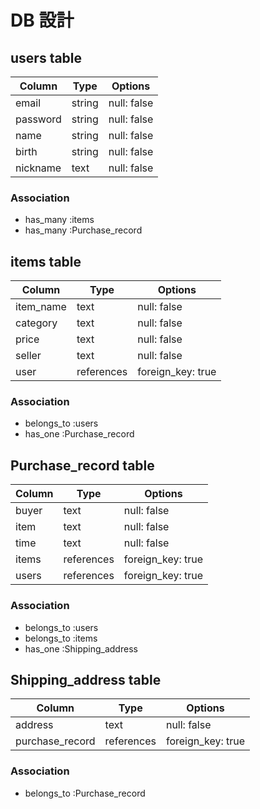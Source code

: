 # DB 設計

## users table

| Column             | Type                | Options                 |
|--------------------|---------------------|-------------------------|
| email              | string              | null: false             |
| password           | string              | null: false             |
| name               | string              | null: false             |
| birth              | string              | null: false             |
| nickname           | text                | null: false             |

### Association

* has_many :items
* has_many :Purchase_record

## items table

| Column                              | Type       | Options           |
|-------------------------------------|------------|-------------------|
| item_name                           | text       | null: false       |
| category                            | text       | null: false       |
| price                               | text       | null: false       |
| seller                              | text       | null: false       |
| user                                | references | foreign_key: true |

### Association

- belongs_to :users
- has_one :Purchase_record

## Purchase_record table

| Column      | Type       | Options           |
|-------------|------------|-------------------|
| buyer       | text       | null: false       |
| item        | text       | null: false       |
| time        | text       | null: false       |
| items       | references | foreign_key: true |
| users       | references | foreign_key: true |

### Association

- belongs_to :users
- belongs_to :items
- has_one :Shipping_address


## Shipping_address table

| Column                | Type       | Options           |
|-----------------------|------------|-------------------|
| address               | text       | null: false       |
| purchase_record       | references | foreign_key: true |


### Association

- belongs_to :Purchase_record


